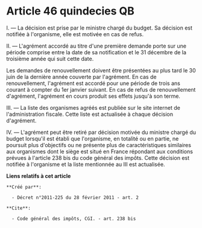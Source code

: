 # Article 46 quindecies QB

I. ― La décision est prise par le ministre chargé du budget. Sa décision est notifiée à l'organisme, elle est motivée en cas
de refus. 

II. ― L'agrément accordé au titre d'une première demande porte sur une période comprise entre la date de sa notification et
le 31 décembre de la troisième année qui suit cette date. 

Les demandes de renouvellement doivent être présentées au plus tard le 30 juin de la dernière année couverte par l'agrément.
En cas de renouvellement, l'agrément est accordé pour une période de trois ans courant à compter du 1er janvier suivant. En
cas de refus de renouvellement d'agrément, l'agrément en cours produit ses effets jusqu'à son terme. 

III. ― La liste des organismes agréés est publiée sur le site internet de l'administration fiscale. Cette liste est
actualisée à chaque décision d'agrément. 

IV. ― L'agrément peut être retiré par décision motivée du ministre chargé du budget lorsqu'il est établi que l'organisme, en
totalité ou en partie, ne poursuit plus d'objectifs ou ne présente plus de caractéristiques similaires aux organismes dont le
siège est situé en France répondant aux conditions prévues à l'article 238 bis du code général des impôts. Cette décision est
notifiée à l'organisme et la liste mentionnée au III est actualisée.

**Liens relatifs à cet article**

	**Créé par**:

	  - Décret n°2011-225 du 28 février 2011 - art. 2

	**Cite**:

	  - Code général des impôts, CGI. - art. 238 bis
